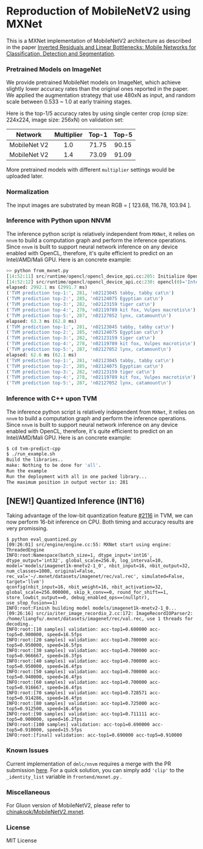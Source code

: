 # Reproduction of MobileNetV2 using MXNet

This is a MXNet implementation of MobileNetV2 architecture as described in the paper [Inverted Residuals and Linear Bottlenecks: Mobile Networks for Classification, Detection and Segmentation](https://arxiv.org/pdf/1801.04381).

### Pretrained Models on ImageNet

We provide pretrained MobileNet models on ImageNet, which achieve slightly lower accuracy rates than the original ones reported in the paper. We applied the augmentation strategy that use 480xN as input, and random scale between 0.533 ~ 1.0 at early training stages.

Here is the top-1/5 accuracy rates by using single center crop (crop size: 224x224, image size: 256xN) on validation set:

Network|Multiplier|Top-1|Top-5|
:---:|:---:|:---:|:---:|
MobileNet V2|1.0|71.75|90.15|
MobileNet V2|1.4|73.09|91.09|

More pretrained models with different `multiplier` settings would be uploaded later.

### Normalization

The input images are substrated by mean RGB = [ 123.68, 116.78, 103.94 ].

### Inference with Python upon NNVM

The inference python script is relatively independent from `MXNet`, it relies on `nnvm` to build a computation graph and perform the inference operations. 
Since `nnvm` is built to support neural network inference on any device enabled with OpenCL, therefore, it's quite efficient to predict on an Intel/AMD/Mali GPU. Here is an concrete example:

``` python
>> python from_mxnet.py
[14:52:11] src/runtime/opencl/opencl_device_api.cc:205: Initialize OpenCL platform 'Intel Gen OCL Driver'
[14:52:12] src/runtime/opencl/opencl_device_api.cc:230: opencl(0)='Intel(R) HD Graphics Skylake ULT GT2' cl_device_id=0x7f091bbd2bc0
elapsed: 2992.1 ms (2991.7 ms)
('TVM prediction top-1:', 281, 'n02123045 tabby, tabby cat\n')
('TVM prediction top-2:', 285, 'n02124075 Egyptian cat\n')
('TVM prediction top-3:', 282, 'n02123159 tiger cat\n')
('TVM prediction top-4:', 278, 'n02119789 kit fox, Vulpes macrotis\n')
('TVM prediction top-5:', 287, 'n02127052 lynx, catamount\n')
elapsed: 63.3 ms (62.8 ms)
('TVM prediction top-1:', 281, 'n02123045 tabby, tabby cat\n')
('TVM prediction top-2:', 285, 'n02124075 Egyptian cat\n')
('TVM prediction top-3:', 282, 'n02123159 tiger cat\n')
('TVM prediction top-4:', 278, 'n02119789 kit fox, Vulpes macrotis\n')
('TVM prediction top-5:', 287, 'n02127052 lynx, catamount\n')
elapsed: 62.6 ms (62.1 ms)
('TVM prediction top-1:', 281, 'n02123045 tabby, tabby cat\n')
('TVM prediction top-2:', 285, 'n02124075 Egyptian cat\n')
('TVM prediction top-3:', 282, 'n02123159 tiger cat\n')
('TVM prediction top-4:', 278, 'n02119789 kit fox, Vulpes macrotis\n')
('TVM prediction top-5:', 287, 'n02127052 lynx, catamount\n')
```

### Inference with C++ upon TVM

The inference python script is relatively independent from `MXNet`, it relies on `nnvm` to build a computation graph and perform the inference operations.
Since `nnvm` is built to support neural network inference on any device enabled with OpenCL, therefore, it's quite efficient to predict on an Intel/AMD/Mali GPU. Here is an concrete example:

``` bash
$ cd tvm-predict-cpp
$ ./run_example.sh
Build the libraries..
make: Nothing to be done for 'all'.
Run the example
Run the deployment with all in one packed library...
The maximum position in output vector is: 281
```

## [NEW!] Quantized Inference (INT16)

Taking advantage of the low-bit quantization feature [#2116](https://github.com/dmlc/tvm/pull/2116) in TVM, we can now perform 16-bit inference on CPU. Both timing and accuracy results are very promissing.

```
$ python eval_quantized.py
[09:26:01] src/engine/engine.cc:55: MXNet start using engine: ThreadedEngine
INFO:root:Namespace(batch_size=1, dtype_input='int16', dtype_output='int32', global_scale=256.0, log_interval=10, model='models/imagenet1k-mnetv2-1_0', nbit_input=16, nbit_output=32, num_classes=1000, original=False, rec_val='~/.mxnet/datasets/imagenet/rec/val.rec', simulated=False, target='llvm')
qconfig(nbit_input=16, nbit_weight=16, nbit_activation=32, global_scale=256.000000, skip_k_conv==0, round_for_shift==1, store_lowbit_output==0, debug_enabled_ops==(nullptr), use_stop_fusion==1)
INFO:root:Finish building model models/imagenet1k-mnetv2-1_0...
[09:26:16] src/io/iter_image_recordio_2.cc:172: ImageRecordIOParser2: /home/liangfu/.mxnet/datasets/imagenet/rec/val.rec, use 1 threads for decoding..
INFO:root:[10 samples] validation: acc-top1=0.600000 acc-top5=0.900000, speed=16.5fps
INFO:root:[20 samples] validation: acc-top1=0.700000 acc-top5=0.950000, speed=16.5fps
INFO:root:[30 samples] validation: acc-top1=0.700000 acc-top5=0.966667, speed=16.3fps
INFO:root:[40 samples] validation: acc-top1=0.700000 acc-top5=0.950000, speed=16.4fps
INFO:root:[50 samples] validation: acc-top1=0.700000 acc-top5=0.940000, speed=16.4fps
INFO:root:[60 samples] validation: acc-top1=0.700000 acc-top5=0.916667, speed=16.4fps
INFO:root:[70 samples] validation: acc-top1=0.728571 acc-top5=0.914286, speed=16.4fps
INFO:root:[80 samples] validation: acc-top1=0.725000 acc-top5=0.912500, speed=16.4fps
INFO:root:[90 samples] validation: acc-top1=0.711111 acc-top5=0.900000, speed=16.2fps
INFO:root:[100 samples] validation: acc-top1=0.690000 acc-top5=0.910000, speed=15.5fps
INFO:root:[final] validation: acc-top1=0.690000 acc-top5=0.910000
```

### Known Issues

Current implementation of `dmlc/nnvm` requires a merge with the PR submission [here](https://github.com/dmlc/nnvm/pull/435). For a quick solution, you can simply add `'clip'` to the `_identity_list` variable in `frontend/mxnet.py` .

### Miscellaneous

For Gluon version of MobileNetV2, please refer to [chinakook/MobileNetV2.mxnet](https://github.com/chinakook/MobileNetV2.mxnet).

### License

MIT License
